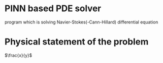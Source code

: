 # PINN based PDE solver
program which is solving Navier-Stokes(-Cann-Hillard) differential equation

# Physical statement of the problem

$\frac{x}{y}$
